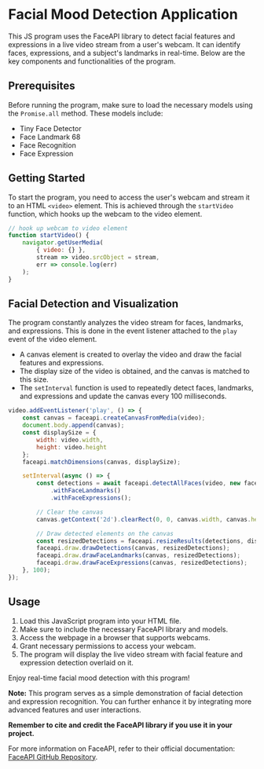 # Facial Mood Detection Application

This JS program uses the FaceAPI library to detect facial features and expressions in a live video stream from a user's webcam. It can identify faces, expressions, and a subject's landmarks in real-time. Below are the key components and functionalities of the program.

## Prerequisites

Before running the program, make sure to load the necessary models using the `Promise.all` method. These models include:
- Tiny Face Detector
- Face Landmark 68
- Face Recognition
- Face Expression

## Getting Started

To start the program, you need to access the user's webcam and stream it to an HTML `<video>` element. This is achieved through the `startVideo` function, which hooks up the webcam to the video element.

```javascript
// hook up webcam to video element
function startVideo() {
    navigator.getUserMedia(
        { video: {} },
        stream => video.srcObject = stream,
        err => console.log(err)
    );
}
```

## Facial Detection and Visualization

The program constantly analyzes the video stream for faces, landmarks, and expressions. This is done in the event listener attached to the `play` event of the video element.

- A canvas element is created to overlay the video and draw the facial features and expressions.
- The display size of the video is obtained, and the canvas is matched to this size.
- The `setInterval` function is used to repeatedly detect faces, landmarks, and expressions and update the canvas every 100 milliseconds.

```javascript
video.addEventListener('play', () => {
    const canvas = faceapi.createCanvasFromMedia(video);
    document.body.append(canvas);
    const displaySize = {
        width: video.width,
        height: video.height
    };
    faceapi.matchDimensions(canvas, displaySize);

    setInterval(async () => {
        const detections = await faceapi.detectAllFaces(video, new faceapi.TinyFaceDetectorOptions())
            .withFaceLandmarks()
            .withFaceExpressions();

        // Clear the canvas
        canvas.getContext('2d').clearRect(0, 0, canvas.width, canvas.height);

        // Draw detected elements on the canvas
        const resizedDetections = faceapi.resizeResults(detections, displaySize);
        faceapi.draw.drawDetections(canvas, resizedDetections);
        faceapi.draw.drawFaceLandmarks(canvas, resizedDetections);
        faceapi.draw.drawFaceExpressions(canvas, resizedDetections);
    }, 100);
});
```

## Usage

1. Load this JavaScript program into your HTML file.
2. Make sure to include the necessary FaceAPI library and models.
3. Access the webpage in a browser that supports webcams.
4. Grant necessary permissions to access your webcam.
5. The program will display the live video stream with facial feature and expression detection overlaid on it.

Enjoy real-time facial mood detection with this program!

**Note:** This program serves as a simple demonstration of facial detection and expression recognition. You can further enhance it by integrating more advanced features and user interactions.

**Remember to cite and credit the FaceAPI library if you use it in your project.**

For more information on FaceAPI, refer to their official documentation: [FaceAPI GitHub Repository](https://github.com/justadudewhohacks/face-api.js).

<!--![Facial Mood Detection Application](imgs/screenshot00.png)-->

